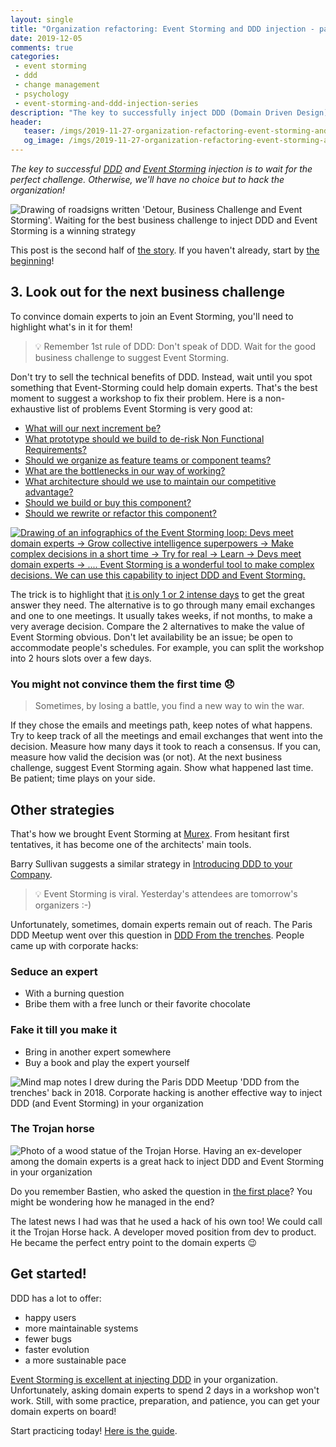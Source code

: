```yaml
---
layout: single
title: "Organization refactoring: Event Storming and DDD injection - part 2"
date: 2019-12-05
comments: true
categories:
 - event storming
 - ddd
 - change management
 - psychology
 - event-storming-and-ddd-injection-series
description: "The key to successfully inject DDD (Domain Driven Design) and Event Storming practices is to be ready and wait for the perfect business challenge. Otherwise, we'll have no choice but to hack the organization!"
header:
   teaser: /imgs/2019-11-27-organization-refactoring-event-storming-and-ddd-injection-part-2/event-storming-detour-teaser.jpeg
   og_image: /imgs/2019-11-27-organization-refactoring-event-storming-and-ddd-injection-part-2/event-storming-detour-og.jpeg
---
```

_The key to successful [DDD](https://en.wikipedia.org/wiki/Domain-driven_design) and [Event Storming](https://en.wikipedia.org/wiki/Event_storming) injection is to wait for the perfect challenge. Otherwise, we'll have no choice but to hack the organization!_

![Drawing of roadsigns written 'Detour, Business Challenge and Event Storming'. Waiting for the best business challenge to inject DDD and Event Storming is a winning strategy]({{site.url}}/imgs/2019-11-27-organization-refactoring-event-storming-and-ddd-injection-part-2/event-storming-detour.jpeg)

This post is the second half of [the story]({{site.url}}/categories/#event-storming-and-ddd-injection-series). If you haven't already, start by [the beginning]({{site.url}}/organization-refactoring-event-storming-and-ddd-injection-part-1/)!

## 3. Look out for the next business challenge

To convince domain experts to join an Event Storming, you'll need to highlight what's in it for them!

> 💡 Remember 1st rule of DDD: Don't speak of DDD. Wait for the good business challenge to suggest Event Storming.

Don't try to sell the technical benefits of DDD. Instead, wait until you spot something that Event-Storming could help domain experts. That's the best moment to suggest a workshop to fix their problem. Here is a non-exhaustive list of problems Event Storming is very good at:

*   [What will our next increment be?]({{site.url}}/how-to-fight-priority-paralysis-with-event-storming-and-ddd/)
*   [What prototype should we build to de-risk Non Functional Requirements?]({{site.url}}/using-event-storming-and-ddd-to-prototype-microservices-and-nfrs-1/)
*   [Should we organize as feature teams or component teams?]({{site.url}}/feature-teams-vs-component-teams-decide-with-event-storming-and-ddd/)
*   [What are the bottlenecks in our way of working?](http://thepaulrayner.com/eventstorming-team-flow/)
*   [What architecture should we use to maintain our competitive advantage?]({{site.url}}/check-that-core-areas-have-the-upper-hand-with-event-storming-and-ddd/)
*   [Should we build or buy this component?]({{site.url}}/build-or-buy-software-identify-your-core-functional-areas-with-event-storming-and-ddd/)
*   [Should we rewrite or refactor this component?]({{site.url}}/rewrite-vs-refactor-get-insights-from-event-storming-and-ddd/)

[![Drawing of an infographics of the Event Storming loop: Devs meet domain experts -> Grow collective intelligence superpowers -> Make complex decisions in a short time -> Try for real -> Learn -> Devs meet domain experts -> .... Event Storming is a wonderful tool to make complex decisions. We can use this capability to inject DDD and Event Storming.]({{site.url}}/imgs/2019-11-27-organization-refactoring-event-storming-and-ddd-injection-part-2/event-storming-iterative-process-small.jpeg)]({{site.url}}/sustain-collective-intelligence-with-event-storming/)

The trick is to highlight that [it is only 1 or 2 intense days]({{site.url}}/how-to-squash-big-design-up-front-in-a-few-days-with-event-storming/) to get the great answer they need. The alternative is to go through many email exchanges and one to one meetings. It usually takes weeks, if not months, to make a very average decision. Compare the 2 alternatives to make the value of Event Storming obvious. Don't let availability be an issue; be open to accommodate people's schedules. For example, you can split the workshop into 2 hours slots over a few days.

### You might not convince them the first time 😞

> Sometimes, by losing a battle, you find a new way to win the war.

If they chose the emails and meetings path, keep notes of what happens. Try to keep track of all the meetings and email exchanges that went into the decision. Measure how many days it took to reach a consensus. If you can, measure how valid the decision was (or not). At the next business challenge, suggest Event Storming again. Show what happened last time. Be patient; time plays on your side.

## Other strategies

That's how we brought Event Storming at [Murex](https://www.murex.com/). From hesitant first tentatives, it has become one of the architects' main tools.

Barry Sullivan suggests a similar strategy in [Introducing DDD to your Company](https://dev.to/barryosull/introducing-ddd-to-your-company-2989).

> 💡 Event Storming is viral. Yesterday's attendees are tomorrow's organizers :-)

Unfortunately, sometimes, domain experts remain out of reach. The Paris DDD Meetup went over this question in [DDD From the trenches](https://www.meetup.com/fr-FR/DDD-Paris/events/248022866/). People came up with corporate hacks:

### Seduce an expert

*   With a burning question
*   Bribe them with a free lunch or their favorite chocolate

### Fake it till you make it

*   Bring in another expert somewhere
*   Buy a book and play the expert yourself

![Mind map notes I drew during the Paris DDD Meetup 'DDD from the trenches' back in 2018. Corporate hacking is another effective way to inject DDD (and Event Storming) in your organization]({{site.url}}/imgs/2019-11-27-organization-refactoring-event-storming-and-ddd-injection-part-2/ddd-from-the-trenches.jpeg)

### The Trojan horse

![Photo of a wood statue of the Trojan Horse. Having an ex-developer among the domain experts is a great hack to inject DDD and Event Storming in your organization]({{site.url}}/imgs/2019-11-27-organization-refactoring-event-storming-and-ddd-injection-part-2/trojan-horse.jpg)

Do you remember Bastien, who asked the question in [the first place]({{site.url}}/organization-refactoring-event-storming-and-ddd-injection-part-1/)? You might be wondering how he managed in the end?

The latest news I had was that he used a hack of his own too! We could call it the Trojan Horse hack. A developer moved position from dev to product. He became the perfect entry point to the domain experts 😉

## Get started!

DDD has a lot to offer:

*   happy users
*   more maintainable systems
*   fewer bugs
*   faster evolution
*   a more sustainable pace

[Event Storming is excellent at injecting DDD]({{site.url}}/how-to-use-event-storming-to-introduce-domain-driven-design/) in your organization. Unfortunately, asking domain experts to spend 2 days in a workshop won't work. Still, with some practice, preparation, and patience, you can get your domain experts on board!

Start practicing today! [Here is the guide]({{site.url}}/misadventures-with-big-design-up-front/).